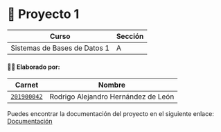 # 📝 Proyecto 1

| Curso | Sección |
|-------|---------|
| Sistemas de Bases de Datos 1 | A |

#### 👨‍💻 Elaborado por:

| Carnet | Nombre |
|--------|--------|
| [`201900042`](https://github.com/rodrialeh01) | Rodrigo Alejandro Hernández de León |

Puedes encontrar la documentación del proyecto en el siguiente enlace: [Documentación](./Documentacion/README.md)